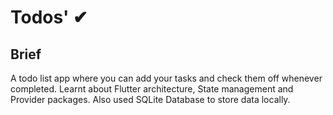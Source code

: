 # Todos' ✔

## Brief

A todo list app where you can add your tasks and check them off whenever completed. Learnt about Flutter architecture, State management and Provider packages. Also used SQLite Database to store data locally.